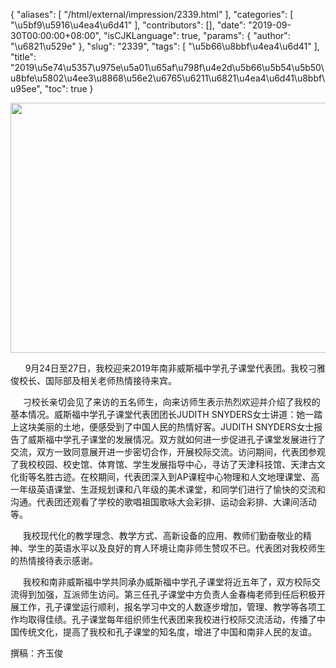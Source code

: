 {
    "aliases": [
        "/html/external/impression/2339.html"
    ],
    "categories": [
        "\u5bf9\u5916\u4ea4\u6d41"
    ],
    "contributors": [],
    "date": "2019-09-30T00:00:00+08:00",
    "isCJKLanguage": true,
    "params": {
        "author": "\u6821\u529e"
    },
    "slug": "2339",
    "tags": [
        "\u5b66\u8bbf\u4ea4\u6d41"
    ],
    "title": "2019\u5e74\u5357\u975e\u5a01\u65af\u798f\u4e2d\u5b66\u5b54\u5b50\u8bfe\u5802\u4ee3\u8868\u56e2\u6765\u6211\u6821\u4ea4\u6d41\u8bbf\u95ee",
    "toc": true
}


<img
    src="https://cdn.tfls.online/mirror/full/4a6ff54ab7033323563950124a899e64357a5e73.jpg"
    style="display:block;margin-left:auto;margin-right:auto;"
    decoding="async"
    fetchpriority="auto"
    loading="lazy"
    height="400"
    width="600"
/>




       9月24日至27日，我校迎来2019年南非威斯福中学孔子课堂代表团。我校刁雅俊校长、国际部及相关老师热情接待来宾。




     刁校长亲切会见了来访的五名师生，向来访师生表示热烈欢迎并介绍了我校的基本情况。威斯福中学孔子课堂代表团团长JUDITH SNYDERS女士讲道：她一踏上这块美丽的土地，便感受到了中国人民的热情好客。JUDITH SNYDERS女士报告了威斯福中学孔子课堂的发展情况。双方就如何进一步促进孔子课堂发展进行了交流，双方一致同意展开进一步密切合作，开展校际交流。访问期间，代表团参观了我校校园、校史馆、体育馆、学生发展指导中心，寻访了天津科技馆、天津古文化街等名胜古迹。在校期间，代表团深入到AP课程中心物理和人文地理课堂、高一年级英语课堂、生涯规划课和八年级的美术课堂，和同学们进行了愉快的交流和沟通。代表团还观看了学校的歌唱祖国歌咏大会彩排、运动会彩排、大课间活动等。




     我校现代化的教学理念、教学方式、高新设备的应用、教师们勤奋敬业的精神、学生的英语水平以及良好的育人环境让南非师生赞叹不已。代表团对我校师生的热情接待表示感谢。




     我校和南非威斯福中学共同承办威斯福中学孔子课堂将近五年了，双方校际交流得到加强，互派师生访问。第三任孔子课堂中方负责人金春梅老师到任后积极开展工作，孔子课堂运行顺利，报名学习中文的人数逐步增加，管理、教学等各项工作均取得佳绩。孔子课堂每年组织师生代表团来我校进行校际交流活动，传播了中国传统文化，提高了我校和孔子课堂的知名度，增进了中国和南非人民的友谊。




  





撰稿：齐玉俊



  


  



  



